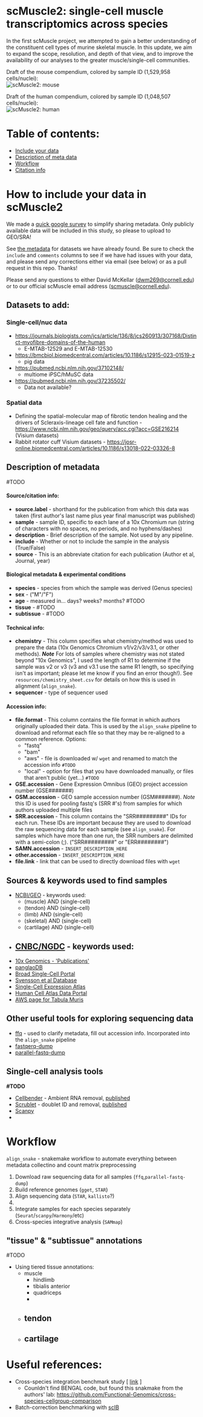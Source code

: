 # **scMuscle2:** single-cell muscle transcriptomics across species
In the first scMuscle project, we attempted to gain a better understanding of the constituent cell types of murine skeletal muscle. In this update, we aim to expand the scope, resolution, and depth of that view, and to improve the availability of our analyses to the greater muscle/single-cell communities.

Draft of the mouse compendium, colored by sample ID (1,529,958 cells/nuclei):  
![scMuscle2: mouse](figures/umapmouse_gsm_umap.png)

Draft of the human compendium, colored by sample ID (1,048,507 cells/nuclei):  
![scMuscle2: human](figures/umaphuman_gsm_umap.png)

# Table of contents:
<!---toc start-->
  * [Include your data](#how-to-include-your-data-in-scMuscle2)
  * [Description of meta data](#description-of-meta-data)
  * [Workflow](#workflow)
  * [Citation info](#citation-info)
<!---toc end-->


# How to include your data in scMuscle2
We made a [quick google survey](https://forms.gle/rm6R9hbTAtrpm8rcA) to simplify sharing metadata. Only publicly available data will be included in this study, so please to upload to GEO/SRA!

See [the metadata](https://github.com/mckellardw/scMuscle2/blob/main/scMuscle2_metadata_v1-0.csv) for datasets we have already found. Be sure to check the `include` and `comments` columns to see if we have had issues with your data, and please send any corrections either via email (see below) or as a pull request in this repo. Thanks!

Please send any questions to either David McKellar (dwm269@cornell.edu) or to our official scMuscle email address (scmuscle@cornell.edu).

## Datasets to add:
### Single-cell/nuc data
- https://journals.biologists.com/jcs/article/136/8/jcs260913/307168/Distinct-myofibre-domains-of-the-human
  - E-MTAB-12529 and E-MTAB-12530
- https://bmcbiol.biomedcentral.com/articles/10.1186/s12915-023-01519-z 
  - pig data 
- https://pubmed.ncbi.nlm.nih.gov/37102148/
  - multiome iPSC/hMuSC data
- https://pubmed.ncbi.nlm.nih.gov/37235502/
  - Data not available?
### Spatial data
- Defining the spatial-molecular map of fibrotic tendon healing and the drivers of Scleraxis-lineage cell fate and function - https://www.ncbi.nlm.nih.gov/geo/query/acc.cgi?acc=GSE216214 (Visium datasets)
- Rabbit rotator cuff Visium datasets - https://josr-online.biomedcentral.com/articles/10.1186/s13018-022-03326-8
<!-- - None in the queue... Send me more data please! -->

## Description of metadata
#TODO
#### Source/citation info:
- **source.label** - shorthand for the publication from which this data was taken (first author's last name plus year final manuscript was published)
- **sample** - sample ID, specific to each lane of a 10x Chromium run (string of characters with no spaces, no periods, and no hyphens/dashes)
- **description** - Brief description of the sample. Not used by any pipeline.
- **include** - Whether or not to include the sample in the analysis (True/False)
- **source** - This is an abbreviate citation for each publication (Author et al, Journal, year)

#### Biological metadata & experimental conditions
- **species** - species from which the sample was derived (Genus species)
- **sex** - ("M"/"F")
- **age** - measured in... days? weeks? months? #TODO
- **tissue** - #TODO
- **subtissue** - #TODO

#### Technical info:
- **chemistry** - This column specifies what chemistry/method was used to prepare the data (10x Genomics Chromium v1/v2/v3/v3.1, or other methods). ***Note*** For lots of samples where chemistry was not stated beyond "10x Genomics", I used the length of R1 to determine if the sample was v2 or v3 (v3 and v3.1 use the same R1 length, so specifying isn't as important; please let me know if you find an error though!). See `resources/chemistry_sheet.csv` for details on how this is used in alignment (`align_snake`).
- **sequencer** - type of sequencer used

#### Accession info:
- **file.format** - This column contains the file format in which authors originally uploaded their data. This is used by the `align_snake` pipeline to download and reformat each file so that they may be re-aligned to a common reference. Options:
  - "fastq"
  - "bam"
  - "aws" - file is downloaded w/ `wget` and renamed to match the accession info `#TODO`
  - "local" - option for files that you have downloaded manually, or files that aren't public (yet...) `#TODO`
- **GSE.accession** - Gene Expression Omnibus (GEO) project accession number (GSE#######)
- **GSM.accession** - GEO sample accession number (GSM#######). *Note* this ID is used for pooling fastq's (SRR #'s) from samples for which authors uploaded multiple files
- **SRR.accession** - This column contains the "SRR#########" IDs for each run. These IDs are important because they are used to download the raw sequencing data for each sample (see `align_snake`). For samples which have more than one run, the SRR numbers are delimited with a semi-colon (;). ("SRR#########" or "ERR########")
- **SAMN.accession** - `INSERT_DESCRIPTION_HERE`
- **other.accession** - `INSERT_DESCRIPTION_HERE`
- **file.link** - link that can be used to directly download files with `wget`

## Sources & keywords used to find samples
- [NCBI/GEO](https://www.ncbi.nlm.nih.gov/geo/) - keywords used:
  - (muscle) AND (single-cell)
  - (tendon) AND (single-cell)
  - (limb) AND (single-cell)
  - (skeletal) AND (single-cell)
  - (cartilage) AND (single-cell)
- [CNBC/NGDC](https://ngdc.cncb.ac.cn/) - keywords used:
  -
- [10x Genomics - 'Publications'](https://www.10xgenomics.com/resources/publications)
- [panglaoDB](https://panglaodb.se/)
- [Broad Single-Cell Portal](https://singlecell.broadinstitute.org/single_cell)
- [Svensson et al Database](http://www.nxn.se/single-cell-studies/gui)
- [Single-Cell Expression Atlas](https://www.ebi.ac.uk/gxa/sc/home)
- [Human Cell Atlas Data Portal](https://data.humancellatlas.org/explore/projects)
- [AWS page for Tabula Muris](https://s3.console.aws.amazon.com/s3/buckets/czb-tabula-muris-senis?region=us-west-2&prefix=10x/FASTQs/&showversions=false)

## Other useful tools for exploring sequencing data
- [ffq](https://github.com/pachterlab/ffq) - used to clarify metadata, fill out accession info. Incorporated into the `align_snake` pipeline
- [fastqerq-dump](https://github.com/ncbi/sra-tools/wiki/HowTo:-fasterq-dump)
- [parallel-fastq-dump](https://github.com/rvalieris/parallel-fastq-dump)

## Single-cell analysis tools
**#TODO**
- [Cellbender](https://github.com/broadinstitute/CellBender) - Ambient RNA removal, [published](https://doi.org/10.1101/791699)
- [Scrublet](https://github.com/swolock/scrublet) - doublet ID and removal, [published](https://www.sciencedirect.com/science/article/pii/S2405471218304745)
- [Scanpy](TODO)
-


# **Workflow**
`align_snake` - snakemake workflow to automate everything between metadata collectino and count matrix preprocessing
1. Download raw sequencing data for all samples (`ffq`,`parallel-fastq-dump`)
2. Build reference genomes (`gget`, `STAR`)
3. Align sequencing data (`STAR`, `kallisto`?)  
4. 
5. Integrate samples for each species separately (`Seurat`/`scanpy`/`Harmony`/etc)
6. Cross-species integrative analysis (`SAMmap`)

## "tissue" & "subtissue" annotations
#TODO
- Using tiered tissue annotations:
  - muscle
    - hindlimb
    - tibialis anterior
    - quadriceps
    -
  - tendon
    -
  - cartilage
    -


# Useful references:
- Cross-species integration benchmark study [ [link](https://www.biorxiv.org/content/10.1101/2022.09.27.509674v1) ]
  - Counldn't find BENGAL code, but found this snakmake from the authors' lab: https://github.com/Functional-Genomics/cross-species-cellgroup-comparison
- Batch-correction benchmarking with [scIB](https://github.com/theislab/scib)